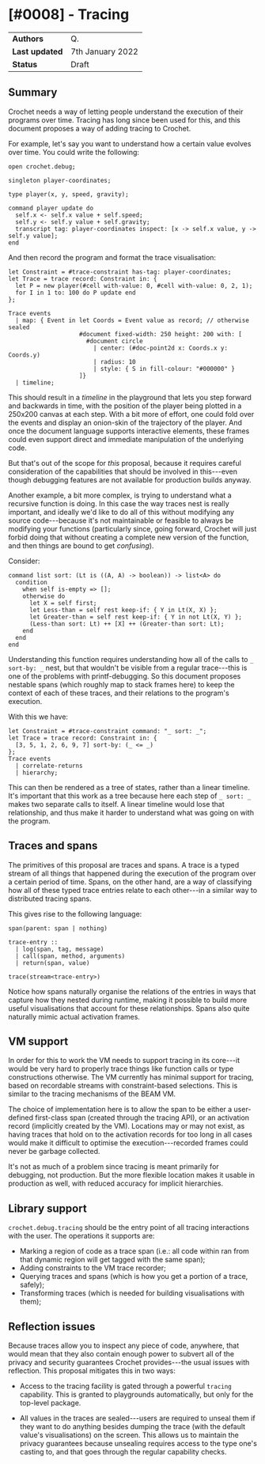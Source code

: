 # [#0008] - Tracing

|                  |                  |
| ---------------- | ---------------- |
| **Authors**      | Q.               |
| **Last updated** | 7th January 2022 |
| **Status**       | Draft            |

## Summary

Crochet needs a way of letting people understand the execution of their
programs over time. Tracing has long since been used for this, and this
document proposes a way of adding tracing to Crochet.

For example, let's say you want to understand how a certain value evolves
over time. You could write the following:

    open crochet.debug;

    singleton player-coordinates;

    type player(x, y, speed, gravity);

    command player update do
      self.x <- self.x value + self.speed;
      self.y <- self.y value + self.gravity;
      transcript tag: player-coordinates inspect: [x -> self.x value, y -> self.y value];
    end

And then record the program and format the trace visualisation:

    let Constraint = #trace-constraint has-tag: player-coordinates;
    let Trace = trace record: Constraint in: {
      let P = new player(#cell with-value: 0, #cell with-value: 0, 2, 1);
      for I in 1 to: 100 do P update end
    };

    Trace events
      | map: { Event in let Coords = Event value as record; // otherwise sealed
                        #document fixed-width: 250 height: 200 with: [
                          #document circle
                            | center: (#doc-point2d x: Coords.x y: Coords.y)
                            | radius: 10
                            | style: { S in fill-colour: "#000000" }
                        ]}
      | timeline;

This should result in a _timeline_ in the playground that lets you step
forward and backwards in time, with the position of the player being
plotted in a 250x200 canvas at each step. With a bit more of effort, one
could fold over the events and display an onion-skin of the trajectory
of the player. And once the document language supports interactive elements,
these frames could even support direct and immediate manipulation of the
underlying code.

But that's out of the scope for _this_ proposal, because it requires
careful consideration of the capabilities that should be involved in
this---even though debugging features are not available for production
builds anyway.

Another example, a bit more complex, is trying to understand what a
recursive function is doing. In this case the way traces nest is
really important, and ideally we'd like to do all of this without
modifying any source code---because it's not maintainable or feasible
to always be modifying your functions (particularly since, going forward,
Crochet will just forbid doing that without creating a complete new
version of the function, and then things are bound to get _confusing_).

Consider:

    command list sort: (Lt is ((A, A) -> boolean)) -> list<A> do
      condition
        when self is-empty => [];
        otherwise do
          let X = self first;
          let Less-than = self rest keep-if: { Y in Lt(X, X) };
          let Greater-than = self rest keep-if: { Y in not Lt(X, Y) };
          (Less-than sort: Lt) ++ [X] ++ (Greater-than sort: Lt);
        end
      end
    end

Understanding this function requires understanding how all of the calls
to `_ sort-by: _` nest, but that wouldn't be visible from a regular
trace---this is one of the problems with printf-debugging. So this
document proposes nestable spans (which roughly map to stack frames here)
to keep the context of each of these traces, and their relations to the
program's execution.

With this we have:

    let Constraint = #trace-constraint command: "_ sort: _";
    let Trace = trace record: Constraint in: {
      [3, 5, 1, 2, 6, 9, 7] sort-by: (_ <= _)
    };
    Trace events
      | correlate-returns
      | hierarchy;

This can then be rendered as a tree of states, rather than a linear timeline.
It's important that this work as a tree because here each step of `_ sort: _`
makes two separate calls to itself. A linear timeline would lose that
relationship, and thus make it harder to understand what was going on with
the program.

## Traces and spans

The primitives of this proposal are traces and spans. A trace is a typed
stream of all things that happened during the execution of the program over
a certain period of time. Spans, on the other hand, are a way of classifying
how all of these typed trace entries relate to each other---in a similar way
to distributed tracing spans.

This gives rise to the following language:

    span(parent: span | nothing)

    trace-entry ::
      | log(span, tag, message)
      | call(span, method, arguments)
      | return(span, value)

    trace(stream<trace-entry>)

Notice how spans naturally organise the relations of the entries in ways that
capture how they nested during runtime, making it possible to build more useful
visualisations that account for these relationships. Spans also quite naturally
mimic actual activation frames.

## VM support

In order for this to work the VM needs to support tracing in its core---it
would be very hard to properly trace things like function calls or type
constructions otherwise. The VM currently has minimal support for tracing,
based on recordable streams with constraint-based selections. This is similar
to the tracing mechanisms of the BEAM VM.

The choice of implementation here is to allow the span to be either a
user-defined first-class span (created through the tracing API), or
an activation record (implicitly created by the VM). Locations may or
may not exist, as having traces that hold on to the activation records
for too long in all cases would make it difficult to optimise the
execution---recorded frames could never be garbage collected.

It's not as much of a problem since tracing is meant primarily for debugging,
not production. But the more flexible location makes it usable in production
as well, with reduced accuracy for implicit hierarchies.

## Library support

`crochet.debug.tracing` should be the entry point of all tracing
interactions with the user. The operations it supports are:

- Marking a region of code as a trace span (i.e.: all code within ran from
  that dynamic region will get tagged with the same span);
- Adding constraints to the VM trace recorder;
- Querying traces and spans (which is how you get a portion of a trace, safely);
- Transforming traces (which is needed for building visualisations with them);

## Reflection issues

Because traces allow you to inspect any piece of code, anywhere, that would
mean that they also contain enough power to subvert all of the privacy and
security guarantees Crochet provides---the usual issues with reflection.
This proposal mitigates this in two ways:

- Access to the tracing facility is gated through a powerful `tracing`
  capability. This is granted to playgrounds automatically, but only for
  the top-level package.

- All values in the traces are sealed---users are required to unseal them
  if they want to do anything besides dumping the trace (with the default
  value's visualisations) on the screen. This allows us to maintain the
  privacy guarantees because unsealing requires access to the type one's
  casting to, and that goes through the regular capability checks.
